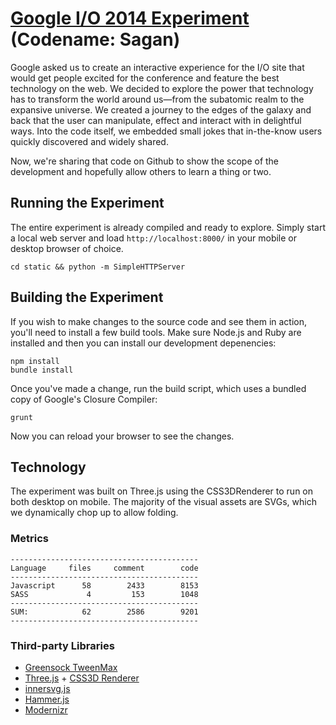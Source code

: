 # [Google I/O 2014 Experiment](https://www.google.com/events/io/experiment) (Codename: Sagan)

Google asked us to create an interactive experience for the I/O site that would get people excited for the conference and feature the best technology on the web. We decided to explore the power that technology has to transform the world around us—from the subatomic realm to the expansive universe. We created a journey to the edges of the galaxy and back that the user can manipulate, effect and interact with in delightful ways. Into the code itself, we embedded small jokes that in-the-know users quickly discovered and widely shared. 

Now, we're sharing that code on Github to show the scope of the development and hopefully allow others to learn a thing or two.

## Running the Experiment

The entire experiment is already compiled and ready to explore. Simply start a local web server and load `http://localhost:8000/` in your mobile or desktop browser of choice.

```
cd static && python -m SimpleHTTPServer
```

## Building the Experiment

If you wish to make changes to the source code and see them in action, you'll need to install a few build tools. Make sure Node.js and Ruby are installed and then you can install our development depenencies: 

```
npm install
bundle install
```

Once you've made a change, run the build script, which uses a bundled copy of Google's Closure Compiler:

```
grunt
```

Now you can reload your browser to see the changes.

## Technology

The experiment was built on Three.js using the CSS3DRenderer to run on both desktop on mobile. The majority of the visual assets are SVGs, which we dynamically chop up to allow folding.

### Metrics

```
------------------------------------------
Language     files     comment        code
------------------------------------------
Javascript      58        2433        8153
SASS             4         153        1048
------------------------------------------
SUM:            62        2586        9201
------------------------------------------
```

### Third-party Libraries

* [Greensock TweenMax](http://www.greensock.com)
* [Three.js](http://threejs.org) + [CSS3D Renderer](https://github.com/mrdoob/three.js/blob/master/examples/js/renderers/CSS3DRenderer.js)
* [innersvg.js](https://code.google.com/p/innersvg/)
* [Hammer.js](http://hammerjs.github.io)
* [Modernizr](http://modernizr.com)
